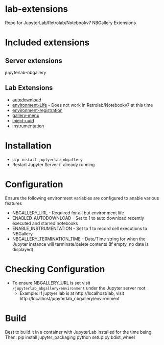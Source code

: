 # lab-extensions

Repo for JupyterLab/Retrolab/Notebookv7 NBGallery Extensions

# Included extensions

## Server extensions

jupyterlab-nbgallery

## Lab Extensions

* [autodownload](autodownload/README.md)
* [environment-Life](environment-life/README.md) - Does not work in Retrolab/Notebookv7 at this time
* [environment-registration](environment-registration/README.md)
* [gallery-menu](gallery-menu/README.md)
* [inject-uuid](gallery-menu/README.md)
* instrumentation

# Installation
- `pip install juptyerlab_nbgallery`
- Restart Jupyter Server if already running

# Configuration

Ensure the following environment variables are configured to anable various features
- NBGALLERY_URL - Required for all but environment life
- ENABLED_AUTODOWNLOAD - Set to 1 to auto download recently executed and starred notebooks
- ENABLE_INSTRUMENTATION - Set to 1 to record cell executions to NBGallery
- NBGALLERY_TERMINATION_TIME - Date/Time string for when the Jupyter instance will terminate/delete contents (If empty, no date is displayed)

# Checking Configuration
 - To ensure NBGALLERY_URL is set visit `/jupyterlab_nbgallery/environment` under the Jupyter server root
   - Example: If juptyer lab is at http://localhost/lab, visit http://localhost/jupyterlab_nbgallery/environment

# Build

Best to build it in a container with JupyterLab installed for the time being.  Then:
pip install jupyter_packaging
python setup.py bdist_wheel
